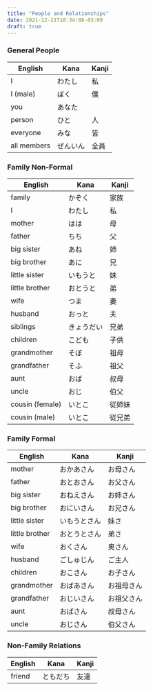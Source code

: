 ```yaml
---
title: "People and Relationships"
date: 2021-12-21T18:34:08-03:00
draft: true
---
```

### General People
| English     | Kana     | Kanji |
|-------------|----------|-------|
| I           | わたし   | 私    |
| I (male)    | ぼく     | 僕    |
| you         | あなた   |       |
| person      | ひと     | 人    |
| everyone    | みな     | 皆    |
| all members | ぜんいん | 全員  |

### Family Non-Formal
| English         | Kana       | Kanji  |
|-----------------|------------|--------|
| family          | かぞく     | 家族   |
| I               | わたし     | 私     |
| mother          | はは       | 母     |
| father          | ちち       | 父     |
| big sister      | あね       | 姉     |
| big brother     | あに       | 兄     |
| little sister   | いもうと   | 妹     |     
| little brother  | おとうと   | 弟     |
| wife            | つま       | 妻     |
| husband         | おっと     | 夫     |
| siblings        | きょうだい | 兄弟   |
| children        | こども     | 子供   |
| grandmother     | そぼ       | 祖母   |
| grandfather     | そふ       | 祖父   |
| aunt            | おば       | 叔母   |
| uncle           | おじ       | 伯父   |
| cousin (female) | いとこ     | 従姉妹 |
| cousin (male)   | いとこ     | 従兄弟 |

### Family Formal
| English         | Kana         | Kanji      |
|-----------------|--------------|------------|
| mother          | おかあさん   | お母さん   |
| father          | おとおさん   | お父さん   |
| big sister      | おねえさん   | お姉さん   |
| big brother     | おにいさん   | お兄さん   |
| little sister   | いもうとさん | 妹さ       |
| little brother  | おとうとさん | 弟さ       |
| wife            | おくさん     | 奥さん     |
| husband         | ごしゅじん   | ご主人     |
| children        | おこさん     | お子さん   |
| grandmother     | おばあさん   | お祖母さん |
| grandfather     | おじいさん   | お祖父さん |
| aunt            | おばさん     | 叔母さん   |
| uncle           | おじさん     | 伯父さん   |

### Non-Family Relations
| English | Kana     | Kanji |
|---------|----------|-------|
| friend  | ともだち | 友達  |
